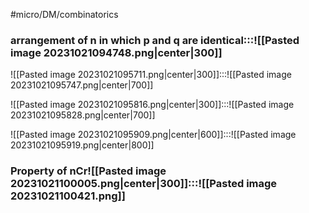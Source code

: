 #micro/DM/combinatorics

### arrangement of n in which p and q are identical:::![[Pasted image 20231021094748.png|center|300]]


![[Pasted image 20231021095711.png|center|300]]:::![[Pasted image 20231021095747.png|center|700]]


![[Pasted image 20231021095816.png|center|300]]:::![[Pasted image 20231021095828.png|center|700]]


![[Pasted image 20231021095909.png|center|600]]:::![[Pasted image 20231021095919.png|center|800]]

### Property of nCr![[Pasted image 20231021100005.png|center|300]]:::![[Pasted image 20231021100421.png]]